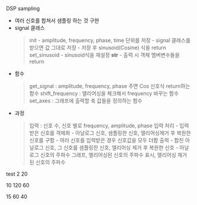 DSP sampling

- 여러 신호를 합쳐서 샘플링 하는 것 구현
- signal 클래스
    > init
        - amplitude, frequency, phase, time 단위를 저장
        - signal 클래스를 받으면 값 그대로 저장
        - 저장 후 sinusoid(Cosine) 식을 return
    > set_sinusoid
        - sinusoid식을 재설정
    > __str__
        - 출력 시 객체 멤버변수들을 return
- 함수
    > get_signal : amplitude, frequency, phase 주면 Cos 신호식 return하는 함수
    > shift_frequency : 앨리어싱을 체크해서 frequency 바꾸는 함수
    > set_axes : 그래프에 출력할 축 값들을 정의하는 함수
- 과정
    > 입력 : 신호 수, 신호 별로 frequency, amplitude, phase 입력
    > 처리
        - 입력받은 신호를 객체화
        - 아날로그 신호, 샘플링한 신호, 앨리어싱제거 후 복원한 신호를 구함
        - 여러 신호를 입력받은 경우 신호값을 모두 더함
    > 출력
        - 합친 아날로그 신호, 그 신호를 샘플링한 신호, 앨리어싱 제거 후 복원한 신호
        - 아날로그 신호의 주파수 그래프, 앨리어싱된 신호의 주파수 표시, 앨리어싱 제거된 신호의 주파수

test
2
20

10
120
60

15
60
40
